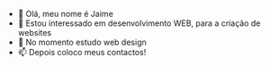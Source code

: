 - 👋 Olá, meu nome é  Jaime
- 👀 Estou interessado em desenvolvimento WEB, para a criação de websites 
- 🌱 No momento estudo web design
- 📫 Depois coloco meus contactos!

<!---
JaimeCardos0/JaimeCardos0 is a ✨ special ✨ repository because its `README.md` (this file) appears on your GitHub profile.
You can click the Preview link to take a look at your changes.
--->

